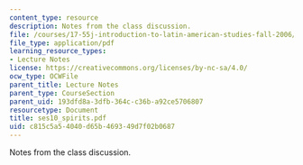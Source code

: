 ```yaml
---
content_type: resource
description: Notes from the class discussion.
file: /courses/17-55j-introduction-to-latin-american-studies-fall-2006/c815c5a54040d65b469349d7f02b0687_ses10_spirits.pdf
file_type: application/pdf
learning_resource_types:
- Lecture Notes
license: https://creativecommons.org/licenses/by-nc-sa/4.0/
ocw_type: OCWFile
parent_title: Lecture Notes
parent_type: CourseSection
parent_uid: 193dfd8a-3dfb-364c-c36b-a92ce5706807
resourcetype: Document
title: ses10_spirits.pdf
uid: c815c5a5-4040-d65b-4693-49d7f02b0687
---
```

Notes from the class discussion.